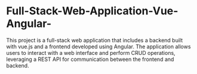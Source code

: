 # Full-Stack-Web-Application-Vue-Angular-
This project is a full-stack web application that includes a backend built with vue.js and a frontend developed using Angular. The application allows users to interact with a web interface and perform CRUD operations, leveraging a REST API for communication between the frontend and backend.
